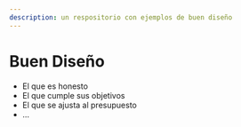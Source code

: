 ```yaml
---
description: un respositorio con ejemplos de buen diseño
---
```


# Buen Diseño

* El que es honesto
* El que cumple sus objetivos
* El que se ajusta al presupuesto
* …

